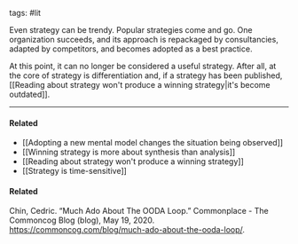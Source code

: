 tags: #lit 

Even strategy can be trendy. Popular strategies come and go. One organization succeeds, and its approach is repackaged by consultancies, adapted by competitors, and becomes adopted as a best practice. 

At this point, it can no longer be considered a useful strategy. After all, at the core of strategy is differentiation and, if a strategy has been published, [[Reading about strategy won't produce a winning strategy|it's become outdated]].  

---
#### Related
- [[Adopting a new mental model changes the situation being observed]]
- [[Winning strategy is more about synthesis than analysis]]
- [[Reading about strategy won't produce a winning strategy]]
- [[Strategy is time-sensitive]]

#### Related
Chin, Cedric. “Much Ado About The OODA Loop.” Commonplace - The Commoncog Blog (blog), May 19, 2020. https://commoncog.com/blog/much-ado-about-the-ooda-loop/.